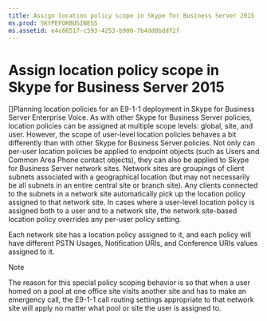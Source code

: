 ```yaml
---
title: Assign location policy scope in Skype for Business Server 2015
ms.prod: SKYPEFORBUSINESS
ms.assetid: e4c66517-c593-4253-b900-7b4dd8bddf2f
---
```



# Assign location policy scope in Skype for Business Server 2015
[]Planning location policies for an E9-1-1 deployment in Skype for Business Server Enterprise Voice.
As with other Skype for Business Server policies, location policies can be assigned at multiple scope levels: global, site, and user. However, the scope of user-level location policies behaves a bit differently than with other Skype for Business Server policies. Not only can per-user location policies be applied to endpoint objects (such as Users and Common Area Phone contact objects), they can also be applied to Skype for Business Server network sites. Network sites are groupings of client subnets associated with a geographical location (but may not necessarily be all subnets in an entire central site or branch site). Any clients connected to the subnets in a network site automatically pick up the location policy assigned to that network site. In cases where a user-level location policy is assigned both to a user and to a network site, the network site-based location policy overrides any per-user policy setting.
  
    
    

Each network site has a location policy assigned to it, and each policy will have different PSTN Usages, Notification URIs, and Conference URIs values assigned to it.
> [!NOTE]
> The reason for this special policy scoping behavior is so that when a user homed on a pool at one office site visits another site and has to make an emergency call, the E9-1-1 call routing settings appropriate to that network site will apply no matter what pool or site the user is assigned to. 
  
    
    


